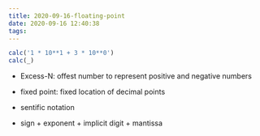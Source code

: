 ```yaml
---
title: 2020-09-16-floating-point
date: 2020-09-16 12:40:38
tags:
---
```


```js
calc('1 * 10**1 + 3 * 10**0')
calc(_)
```

- Excess-N: offest number to represent positive and negative numbers
- fixed point: fixed location of decimal points
- sentific notation

- sign + exponent + implicit digit + mantissa 

